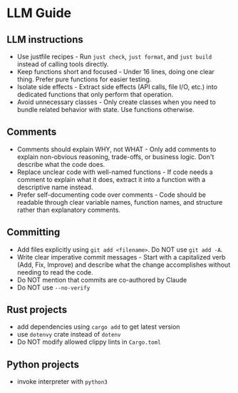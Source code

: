 # LLM Guide

## LLM instructions

- Use justfile recipes - Run `just check`, `just format`, and `just build` instead of calling tools directly.
- Keep functions short and focused - Under 16 lines, doing one clear thing. Prefer pure functions for easier testing.
- Isolate side effects - Extract side effects (API calls, file I/O, etc.) into dedicated functions that only perform that operation.
- Avoid unnecessary classes - Only create classes when you need to bundle related behavior with state. Use functions otherwise.

## Comments

- Comments should explain WHY, not WHAT - Only add comments to explain non-obvious reasoning, trade-offs, or business logic. Don't describe what the code does.
- Replace unclear code with well-named functions - If code needs a comment to explain what it does, extract it into a function with a descriptive name instead.
- Prefer self-documenting code over comments - Code should be readable through clear variable names, function names, and structure rather than explanatory comments.

## Committing

- Add files explicitly using `git add <filename>`. Do NOT use `git add -A`.
- Write clear imperative commit messages - Start with a capitalized verb (Add, Fix, Improve) and describe what the change accomplishes without needing to read the code.
- Do NOT mention that commits are co-authored by Claude
- Do NOT use `--no-verify`

## Rust projects

- add dependencies using `cargo add` to get latest version
- use `dotenvy` crate instead of `dotenv`
- Do NOT modify allowed clippy lints in `Cargo.toml`

## Python projects

- invoke interpreter with `python3`

